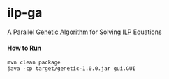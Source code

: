 # ilp-ga
A Parallel [Genetic Algorithm](https://en.wikipedia.org/wiki/Genetic_algorithm) for Solving [ILP](https://en.wikipedia.org/wiki/Integer_programming) Equations

#### How to Run
```text
mvn clean package
java -cp target/genetic-1.0.0.jar gui.GUI
```
